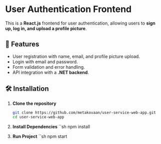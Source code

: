 # User Authentication Frontend

This is a **React.js** frontend for user authentication, allowing users to **sign up, log in, and upload a profile picture**.

## 🚀 Features
- User registration with name, email, and profile picture upload.
- Login with email and password.
- Form validation and error handling.
- API integration with a **.NET backend**.

## 🛠️ Installation

1. **Clone the repository**
   ```sh
   git clone https://github.com/metakovaan/user-service-web-app.git
   cd user-service-web-app

2. **Install Dependencies**
    ``sh
    npm install

3. **Run Project**
    ``sh
    npm start
